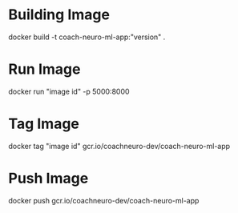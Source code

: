 # Building Image

docker build -t coach-neuro-ml-app:"version" .

# Run Image

docker run "image id" -p 5000:8000

# Tag Image

docker tag "image id" gcr.io/coachneuro-dev/coach-neuro-ml-app

# Push Image

docker push gcr.io/coachneuro-dev/coach-neuro-ml-app
